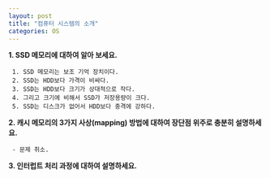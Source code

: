 ```yaml
---
layout: post
title: "컴퓨터 시스템의 소개"
categories: OS
---
```

**1. SSD 메모리에 대하여 알아 보세요.**

     1. SSD 메모리는 보조 기억 장치이다.
     2. SSD는 HDD보다 가격이 비싸다.
     3. SSD는 HDD보다 크기가 상대적으로 작다.
     4. 그리고 크기에 비해서 SSD가 저장용량이 크다.
     5. SSD는 디스크가 없어서 HDD보다 충격에 강하다.

 **2. 캐시 메모리의 3가지 사상(mapping) 방법에 대하여 장단점 위주로 충분히 설명하세요.**

     - 문제 취소.

 **3. 인터럽트 처리 과정에 대하여 설명하세요.**
